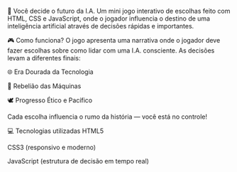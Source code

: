 🧠 Você decide o futuro da I.A.
Um mini jogo interativo de escolhas feito com HTML, CSS e JavaScript, onde o jogador influencia o destino de uma inteligência artificial através de decisões rápidas e importantes.

🎮 Como funciona?
O jogo apresenta uma narrativa onde o jogador deve fazer escolhas sobre como lidar com uma I.A. consciente.
As decisões levam a diferentes finais:

🌐 Era Dourada da Tecnologia

🤖 Rebelião das Máquinas

🕊️ Progresso Ético e Pacífico

Cada escolha influencia o rumo da história — você está no controle!

💻 Tecnologias utilizadas
HTML5

CSS3 (responsivo e moderno)

JavaScript (estrutura de decisão em tempo real)

